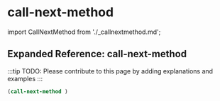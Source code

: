 # call-next-method

import CallNextMethod from './_callnextmethod.md';

<CallNextMethod />

## Expanded Reference: call-next-method

:::tip
TODO: Please contribute to this page by adding explanations and examples
:::

```lisp
(call-next-method )
```
